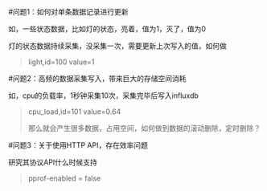 #问题1：如何对单条数据记录进行更新
  
  如，一些状态数据，比如灯的状态，亮着，值为1，灭了，值为0<p>
  灯的状态数据持续采集，没采集一次，需要更新上次写入的值，如何做<p>
  >light,id=100 value=1
  
#问题2：高频的数据采集写入，带来巨大的存储空间消耗

  如，cpu的负载率，1秒钟采集10次，采集完毕后写入influxdb<p> 
  >cpu_load,id=101 value=0.64<p> 
  那么就会产生很多数据，占用空间，如何做到数据的滚动删除，定时删除？
  
#问题3：关于使用HTTP API，存在效率问题

  研究其协议API什么时候支持<p> 
  >pprof-enabled = false
